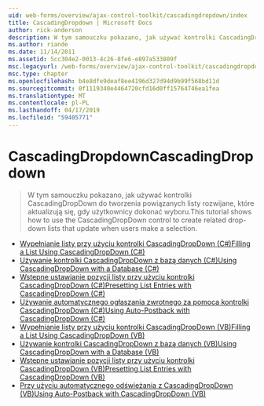 ```yaml
---
uid: web-forms/overview/ajax-control-toolkit/cascadingdropdown/index
title: CascadingDropdown | Microsoft Docs
author: rick-anderson
description: W tym samouczku pokazano, jak używać kontrolki CascadingDropDown do tworzenia powiązanych listy rozwijane, które aktualizują się, gdy użytkownicy dokonać wyboru.
ms.author: riande
ms.date: 11/14/2011
ms.assetid: 5cc304e2-0013-4c26-8fe6-e897a533809f
msc.legacyurl: /web-forms/overview/ajax-control-toolkit/cascadingdropdown
msc.type: chapter
ms.openlocfilehash: b4e8dfe9deaf8ee4196d327d94d9b99f568bd11d
ms.sourcegitcommit: 0f1119340e4464720cfd16d0ff15764746ea1fea
ms.translationtype: MT
ms.contentlocale: pl-PL
ms.lasthandoff: 04/17/2019
ms.locfileid: "59405771"
---
```

# <a name="cascadingdropdown"></a><span data-ttu-id="f3b71-103">CascadingDropdown</span><span class="sxs-lookup"><span data-stu-id="f3b71-103">CascadingDropdown</span></span>

> <span data-ttu-id="f3b71-104">W tym samouczku pokazano, jak używać kontrolki CascadingDropDown do tworzenia powiązanych listy rozwijane, które aktualizują się, gdy użytkownicy dokonać wyboru.</span><span class="sxs-lookup"><span data-stu-id="f3b71-104">This tutorial shows how to use the CascadingDropDown control to create related drop-down lists that update when users make a selection.</span></span>


- [<span data-ttu-id="f3b71-105">Wypełnianie listy przy użyciu kontrolki CascadingDropDown (C#)</span><span class="sxs-lookup"><span data-stu-id="f3b71-105">Filling a List Using CascadingDropDown (C#)</span></span>](filling-a-list-using-cascadingdropdown-cs.md)
- [<span data-ttu-id="f3b71-106">Używanie kontrolki CascadingDropDown z bazą danych (C#)</span><span class="sxs-lookup"><span data-stu-id="f3b71-106">Using CascadingDropDown with a Database (C#)</span></span>](using-cascadingdropdown-with-a-database-cs.md)
- [<span data-ttu-id="f3b71-107">Wstępne ustawianie pozycji listy przy użyciu kontrolki CascadingDropDown (C#)</span><span class="sxs-lookup"><span data-stu-id="f3b71-107">Presetting List Entries with CascadingDropDown (C#)</span></span>](presetting-list-entries-with-cascadingdropdown-cs.md)
- [<span data-ttu-id="f3b71-108">Używanie automatycznego ogłaszania zwrotnego za pomocą kontrolki CascadingDropDown (C#)</span><span class="sxs-lookup"><span data-stu-id="f3b71-108">Using Auto-Postback with CascadingDropDown (C#)</span></span>](using-auto-postback-with-cascadingdropdown-cs.md)
- [<span data-ttu-id="f3b71-109">Wypełnianie listy przy użyciu kontrolki CascadingDropDown (VB)</span><span class="sxs-lookup"><span data-stu-id="f3b71-109">Filling a List Using CascadingDropDown (VB)</span></span>](filling-a-list-using-cascadingdropdown-vb.md)
- [<span data-ttu-id="f3b71-110">Używanie kontrolki CascadingDropDown z bazą danych (VB)</span><span class="sxs-lookup"><span data-stu-id="f3b71-110">Using CascadingDropDown with a Database (VB)</span></span>](using-cascadingdropdown-with-a-database-vb.md)
- [<span data-ttu-id="f3b71-111">Wstępne ustawianie pozycji listy przy użyciu kontrolki CascadingDropDown (VB)</span><span class="sxs-lookup"><span data-stu-id="f3b71-111">Presetting List Entries with CascadingDropDown (VB)</span></span>](presetting-list-entries-with-cascadingdropdown-vb.md)
- [<span data-ttu-id="f3b71-112">Przy użyciu automatycznego odświeżania z CascadingDropDown (VB)</span><span class="sxs-lookup"><span data-stu-id="f3b71-112">Using Auto-Postback with CascadingDropDown (VB)</span></span>](using-auto-postback-with-cascadingdropdown-vb.md)

